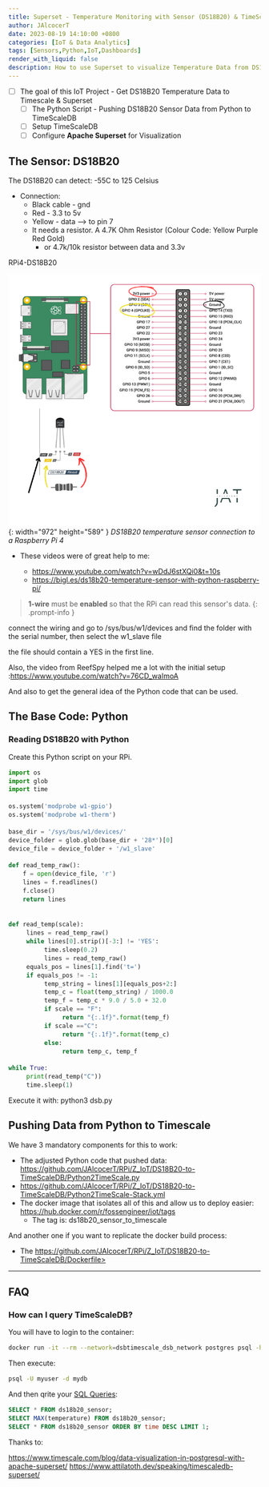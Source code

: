 ```yaml
---
title: Superset - Temperature Monitoring with Sensor (DS18B20) & TimeScaleDB
author: JAlcocerT
date: 2023-08-19 14:10:00 +0800
categories: [IoT & Data Analytics]
tags: [Sensors,Python,IoT,Dashboards]
render_with_liquid: false
description: How to use Superset to visualize Temperature Data from DS18B20 Sensors
---
```


- [ ] The goal of this IoT Project - Get DS18B20 Temperature Data to Timescale & Superset
  + [ ] The Python Script - Pushing DS18B20 Sensor Data from Python to TimeScaleDB
  + [ ] Setup TimeScaleDB
  + [ ] Configure **Apache Superset** for Visualization

## The Sensor: DS18B20

The DS18B20 can detect: -55C to 125 Celsius

* Connection:
  * Black cable - gnd
  * Red - 3.3 to 5v
  * Yellow - data --> to pin 7
  * It needs a resistor. A 4.7K Ohm Resistor (Colour Code: Yellow Purple Red Gold)
    * or 4.7k/10k resistor between data and 3.3v

RPi4-DS18B20

![Desktop View](/img/RPi4-DS18B20.png){: width="972" height="589" }
_DS18B20 temperature sensor connection to a Raspberry Pi 4_


* These videos were of great help to me:

  * <https://www.youtube.com/watch?v=wDdJ6stXQi0&t=10s>
  * <https://bigl.es/ds18b20-temperature-sensor-with-python-raspberry-pi/>



> **1-wire** must be **enabled** so that the RPi can read this sensor's data.
{: .prompt-info }

connect the wiring and go to /sys/bus/w1/devices and find the folder with the serial number, then select the w1_slave file

the file should contain a YES in the first line.

Also, the video from ReefSpy helped me a lot with the initial setup :<https://www.youtube.com/watch?v=76CD_waImoA>

And also to get the general idea of the Python code that can be used.

## The Base Code: Python


### Reading DS18B20 with Python

Create this Python script on your RPi.

```py
import os 
import glob
import time

os.system('modprobe w1-gpio') 
os.system('modprobe w1-therm')

base_dir = '/sys/bus/w1/devices/' 
device_folder = glob.glob(base_dir + '28*')[0] 
device_file = device_folder + '/w1_slave'

def read_temp_raw():
    f = open(device_file, 'r')
    lines = f.readlines()
    f.close()
    return lines
 

def read_temp(scale):
     lines = read_temp_raw()
     while lines[0].strip()[-3:] != 'YES':
          time.sleep(0.2)
          lines = read_temp_raw() 
     equals_pos = lines[1].find('t=') 
     if equals_pos != -1:
          temp_string = lines[1][equals_pos+2:] 
          temp_c = float(temp_string) / 1000.0 
          temp_f = temp_c * 9.0 / 5.0 + 32.0 
          if scale == "F":
               return "{:.1f}".format(temp_f)
          if scale =="C":
               return "{:.1f}".format(temp_c)     
          else:
               return temp_c, temp_f

while True:
     print(read_temp("C"))
     time.sleep(1)
```

Execute it with: python3 dsb.py

## Pushing Data from Python to Timescale

We have 3 mandatory components for this to work:

* The adjusted Python code that pushed data: <https://github.com/JAlcocerT/RPi/Z_IoT/DS18B20-to-TimeScaleDB/Python2TimeScale.py>
* https://github.com/JAlcocerT/RPi/Z_IoT/DS18B20-to-TimeScaleDB/Python2TimeScale-Stack.yml
* The docker image that isolates all of this and allow us to deploy easier: <https://hub.docker.com/r/fossengineer/iot/tags>
    * The tag is: ds18b20_sensor_to_timescale

And another one if you want to replicate the docker build process:

* The https://github.com/JAlcocerT/RPi/Z_IoT/DS18B20-to-TimeScaleDB/Dockerfile>

---

## FAQ

### How can I query TimeScaleDB?

You will have to login to the container:

```sh
docker run -it --rm --network=dsbtimescale_dsb_network postgres psql -h timescaledb_dsb_container -U myuser -d mydb --username=myuser
```

Then execute:

```sh
psql -U myuser -d mydb
```

And then qrite your [SQL Queries](https://fossengineer.com/sql-data-analytics/):

```sql
SELECT * FROM ds18b20_sensor;
SELECT MAX(temperature) FROM ds18b20_sensor;
SELECT * FROM ds18b20_sensor ORDER BY time DESC LIMIT 1;
```


Thanks to: 

https://www.timescale.com/blog/data-visualization-in-postgresql-with-apache-superset/
https://www.attilatoth.dev/speaking/timescaledb-superset/